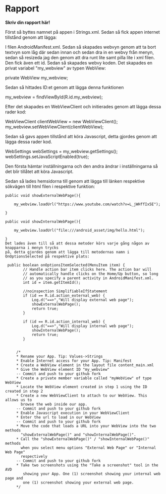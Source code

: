 
# Rapport

**Skriv din rapport här!**

Först så byttes namnet på appen i Strings.xml. Sedan så fick appen internet tillstånd genom att lägga:

 <uses-permission android:name="android.permission.INTERNET" />

I filen AndroidManifest.xml. Sedan så skapades webvyn genom att ta bort textvyn som låg där sedan innan
och sedan dra in en webvy från menyn, sedan så resizeda jag den genom att dra runt lite samt pilla
lite i xml filen. Den fick även ett id. Sedan så skapades webvy koden. Det skapades en privat variabel
"my_webview" av typen WebView:

private WebView my_webview;

Sedan så hittades ID:et genom att lägga denna funktionen

my_webview = findViewById(R.id.my_webview);

Efter det skapades en WebViewClient och initierades genom att lägga dessa rader kod:

WebViewClient clientWebView = new WebViewClient();
        my_webview.setWebViewClient(clientWebView);

Sedan så gavs appen tillstånd att köra Javascript, detta gjordes genom att lägga dessa rader kod.

WebSettings webSettings = my_webview.getSettings();
        webSettings.setJavaScriptEnabled(true);

Den första hämtar inställningarna och den andra ändrar i inställningarna så det blir tillåtet att
köra Javascript.

Sedan så lades hemsidorna till genom att lägga till länken respektive sökvägen till html filen i
respektive funktion:

    public void showExternalWebPage(){

        my_webview.loadUrl("https://www.youtube.com/watch?v=L_jWHffIx5E");

    }

    public void showInternalWebPage(){

        my_webview.loadUrl("file:///android_asset/img/hello.html");

    }
    Det lades även till så att dessa metoder körs varje gång någon av knapparna i menyn trycks
    på, detta gjordes genom att lägga till metodernas namn i OnOptionsSelected på respektive plats:

     public boolean onOptionsItemSelected(MenuItem item) {
            // Handle action bar item clicks here. The action bar will
            // automatically handle clicks on the Home/Up button, so long
            // as you specify a parent activity in AndroidManifest.xml.
            int id = item.getItemId();

            //noinspection SimplifiableIfStatement
            if (id == R.id.action_external_web) {
                Log.d("==>","Will display external web page");
                showExternalWebPage();
                return true;
            }

            if (id == R.id.action_internal_web) {
                Log.d("==>","Will display internal web page");
                showInternalWebPage();
                return true;
            }


         /*
         * Rename your App. Tip: Values->Strings
         * Enable Internet access for your App. Tip: Manifest
         * Create a WebView element in the layout file content_main.xml
         * Give the WebView element ID "my_webview"
         -- Commit and push to your github fork
         * Create a private member variable called "myWebView" of type WebView
         * Locate the WebView element created in step 1 using the ID created in step 2
         * Create a new WebViewClient to attach to our WebView. This allows us to
           browse the web inside our app.
         -- Commit and push to your github fork
         * Enable Javascript execution in your WebViewClient
         * Enter the url to load in our WebView
         -- Commit and push to your github fork
         * Move the code that loads a URL into your WebView into the two methods
           "showExternalWebPage()" and "showInternalWebPage()".
         * Call the "showExternalWebPage()" / "showInternalWebPage()" methods
           when you select menu options "External Web Page" or "Internal Web Page"
           respectively
         -- Commit and push to your github fork
         * Take two screenshots using the "Take a screenshot" tool in the AVD
            showing your App. One (1) screenshot showing your internal web page and
            one (1) screenshot showing your external web page.
         */